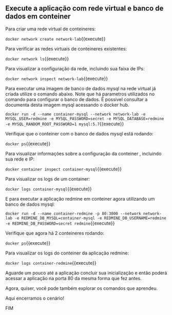 

## Execute a aplicação com rede virtual e banco de dados em conteiner


Para criar uma rede virtual de conteineres:

`docker network create network-lab`{{execute}}

Para verificar as redes virtuais de conteineres existentes:

`docker network ls`{{execute}}

Para visualizar a configuração da rede, incluindo sua faixa de IPs:

`docker network inspect network-lab`{{execute}}

Para executar uma imagem de banco de dados mysql na rede virtual já criada utilize o comando abaixo. Note que há parametros utilizados no comando para configurar o banco de dados. É possivel consultar a documenta desta imagem mysql acessando o docker hub.

`docker run -d --name container-mysql --network network-lab -e MYSQL_USER=redmine -e MYSQL_PASSWORD=secret -e MYSQL_DATABASE=redmine -e MYSQL_RANDOM_ROOT_PASSWORD=1 mysql:5.7`{{execute}}

Verifique que o conteiner com o banco de dados mysql está rodando:

`docker ps`{{execute}}

Para visualizar informações sobre a configuração da conteiner , incluindo sua rede e IP:

`docker container inspect container-mysql`{{execute}}

Para visualizar os logs de um container:

`docker logs container-mysql`{{execute}}

E para executar a aplicação redmine em conteiner agora utilizando um banco de dados mysql:

`docker run -d --name container-redmine -p 80:3000 --network network-lab -e REDMINE_DB_MYSQL=container-mysql -e REDMINE_DB_USERNAME=redmine -e REDMINE_DB_PASSWORD=secret redmine`{{execute}}

Verifique que agora há 2 conteineres rodando:

`docker ps`{{execute}}

Para visualizar os logs do conteiner da aplicação redmine:

`docker logs container-redmine`{{execute}}

Aguarde um pouco até a aplicação concluir sua inicialização e então poderá acessar a aplicação na porta 80 da mesma forma que fez antes.

Agora, quiser, você pode também explorar os comandos que aprendeu.

Aqui encerramos o cenário!

FIM
